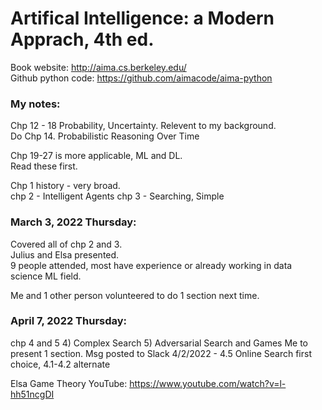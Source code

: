 # Artifical Intelligence: a Modern Apprach, 4th ed.  

Book website: http://aima.cs.berkeley.edu/  
Github python code: https://github.com/aimacode/aima-python  

### My notes: 

Chp 12 - 18 Probability, Uncertainty.  Relevent to my background.  
Do Chp 14. Probabilistic Reasoning Over Time 

Chp 19-27 is more applicable, ML and DL.  
Read these first.  

Chp 1 history - very broad.  
chp 2 - Intelligent Agents
chp 3 - Searching, Simple

### March 3, 2022 Thursday:  
Covered all of chp 2 and 3.  
Julius and Elsa presented.  
9 people attended, most have experience or already working in data science ML field.  

Me and 1 other person volunteered to do 1 section next time.  

### April 7, 2022 Thursday:  
chp 4 and 5
4) Complex Search
5) Adversarial Search and Games 
Me to present 1 section.  Msg posted to Slack 4/2/2022 - 4.5 Online Search first choice, 4.1-4.2 alternate

Elsa Game Theory YouTube: https://www.youtube.com/watch?v=l-hh51ncgDI
 
